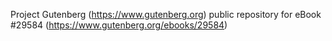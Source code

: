 Project Gutenberg (https://www.gutenberg.org) public repository for eBook #29584 (https://www.gutenberg.org/ebooks/29584)
